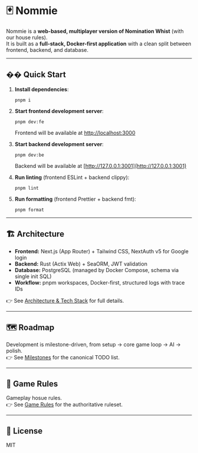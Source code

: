 # 🃏 Nommie

Nommie is a **web-based, multiplayer version of Nomination Whist** (with our house rules).  
It is built as a **full-stack, Docker-first application** with a clean split between frontend, backend, and database.

---

## �� Quick Start

1. **Install dependencies**:
   
       pnpm i

2. **Start frontend development server**:
   
       pnpm dev:fe
   
   Frontend will be available at [http://localhost:3000](http://localhost:3000)

3. **Start backend development server**:
   
       pnpm dev:be
   
   Backend will be available at [http://127.0.0.1:3001](http://127.0.0.1:3001)

4. **Run linting** (frontend ESLint + backend clippy):
   
       pnpm lint

5. **Run formatting** (frontend Prettier + backend fmt):
   
       pnpm format

---

## 🏗️ Architecture

- **Frontend:** Next.js (App Router) + Tailwind CSS, NextAuth v5 for Google login  
- **Backend:** Rust (Actix Web) + SeaORM, JWT validation  
- **Database:** PostgreSQL (managed by Docker Compose, schema via single init SQL)  
- **Workflow:** pnpm workspaces, Docker-first, structured logs with trace IDs  

👉 See [Architecture & Tech Stack](docs/architecture.md) for full details.

---

## 🗺️ Roadmap

Development is milestone-driven, from setup → core game loop → AI → polish.  
👉 See [Milestones](docs/milestones.md) for the canonical TODO list.

---

## 🎲 Game Rules

Gameplay hosue rules.  
👉 See [Game Rules](docs/game-rules.md) for the authoritative ruleset.

---

## 📜 License

MIT
